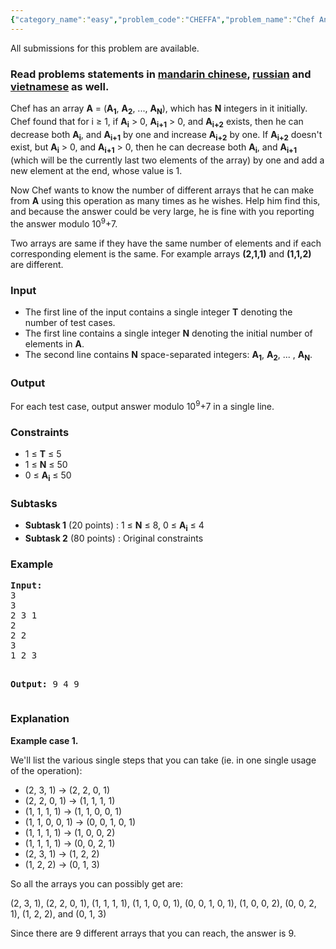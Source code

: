```yaml
---
{"category_name":"easy","problem_code":"CHEFFA","problem_name":"Chef And Fibonacci Array","languages_supported":{"0":"ADA","1":"ASM","2":"BASH","3":"BF","4":"C","5":"C99 strict","6":"CAML","7":"CLOJ","8":"CLPS","9":"CPP 4.3.2","10":"CPP 6.3","11":"CPP14","12":"CS2","13":"D","14":"ERL","15":"FORT","16":"FS","17":"GO","18":"HASK","19":"ICK","20":"ICON","21":"JAVA","22":"JS","23":"LISP clisp","24":"LISP sbcl","25":"LUA","26":"NEM","27":"NICE","28":"NODEJS","29":"PAS fpc","30":"PAS gpc","31":"PERL","32":"PERL6","33":"PHP","34":"PIKE","35":"PRLG","36":"PYTH","37":"PYTH 3.5","38":"RUBY","39":"SCALA","40":"SCM guile","41":"SCM qobi","42":"ST","43":"TCL","44":"TEXT","45":"WSPC"},"max_timelimit":1,"source_sizelimit":50000,"problem_author":"berezin","problem_tester":null,"date_added":"10-09-2014","tags":{"0":"aug17","1":"berezin","2":"dynamic","3":"easy"},"editorial_url":"https://discuss.codechef.com/problems/CHEFFA","time":{"view_start_date":1503048600,"submit_start_date":1503048600,"visible_start_date":1503048600,"end_date":1735669800},"layout":"problem"}
---
```

<span class="solution-visible-txt">All submissions for this problem are available.</span><h3>Read problems statements in <a target="_blank" 
href="http://www.codechef.com/download/translated/AUG17/mandarin/CHEFFA.pdf">mandarin chinese</a>, <a target="_blank" 
href="http://www.codechef.com/download/translated/AUG17/russian/CHEFFA.pdf">russian</a> and <a target="_blank" 
href="http://www.codechef.com/download/translated/AUG17/vietnamese/CHEFFA.pdf">vietnamese</a> as well.</h3>

<p>Chef has an array <b>A</b> = (<b>A<sub>1</sub></b>, <b>A<sub>2</sub></b>, ..., <b>A<sub>N</sub></b>), which has <b>N</b> integers in it initially. Chef found that for i ≥ 1, if <b>A<sub>i</sub></b> > 0, <b>A<sub>i+1</sub></b> > 0, and <b>A<sub>i+2</sub></b> exists, then he can decrease both <b>A<sub>i</sub></b>, and <b>A<sub>i+1</sub></b> by one and increase <b>A<sub>i+2</sub></b> by one. If <b>A<sub>i+2</sub></b> doesn't exist, but <b>A<sub>i</sub></b> > 0, and <b>A<sub>i+1</sub></b> > 0, then he can decrease both <b>A<sub>i</sub></b>, and <b>A<sub>i+1</sub></b> (which will be the currently last two elements of the array) by one and add a new element at the end, whose value is 1.</p>

<p>Now Chef wants to know the number of different arrays that he can make from <b>A</b> using this operation as many times as he wishes. Help him find this, and because the answer could be very large, he is fine with you reporting the answer modulo 10<sup>9</sup>+7.</p>

<p>Two arrays are same if they have the same number of elements and if each corresponding element is the same. For example arrays <b>(2,1,1)</b> and <b>(1,1,2)</b> are different. 
</p>

<h3>Input</h3>
<ul>
<li>The first line of the input contains a single integer <b>T</b> denoting the number of test cases.</li>
<li>The first line contains a single integer <b>N</b> denoting the initial number of elements in <b>A</b>.</li>
<li>The second line contains <b>N</b> space-separated integers: <b>A<sub>1</sub></b>, <b>A<sub>2</sub></b>, ... , <b>A<sub>N</sub></b>. </li>
</ul>

<h3>Output</h3>
<p>For each test case, output answer modulo 10<sup>9</sup>+7 in a single line. </p>


<h3>Constraints</h3>
<ul>
<li>1 ≤ <b>T</b> ≤ 5</li>
<li>1 ≤ <b>N</b> ≤ 50</li>
<li>0 ≤ <b>A<sub>i</sub></b> ≤ 50</li>
</ul>

<h3>Subtasks</h3>
<ul>
<li><b>Subtask 1</b> (20 points) : 1 ≤ <b>N</b> ≤ 8, 0 ≤ <b>A<sub>i</sub></b> ≤ 4</li>
<li><b>Subtask 2</b> (80 points) : Original constraints</li>
</ul>

<h3>Example</h3>
<pre><b>Input:</b>
3
3
2 3 1
2
2 2
3
1 2 3

<b>Output:</b>
9
4
9
</pre>

<h3>Explanation</h3>
<p><b>Example case 1.</b></p>
<p>We'll list the various single steps that you can take (ie. in one single usage of the operation):</p>
<ul>
<li>(2, 3, 1) → (2, 2, 0, 1)</li>
<li>(2, 2, 0, 1) → (1, 1, 1, 1)</li>
<li>(1, 1, 1, 1) → (1, 1, 0, 0, 1)</li>
<li>(1, 1, 0, 0, 1) → (0, 0, 1, 0, 1)</li>
<li>(1, 1, 1, 1) → (1, 0, 0, 2)</li>
<li>(1, 1, 1, 1) → (0, 0, 2, 1)</li>
<li>(2, 3, 1) → (1, 2, 2)</li>
<li>(1, 2, 2) → (0, 1, 3)</li>
</ul>
<p></p>
<p>So all the arrays you can possibly get are: </p>
<p>(2, 3, 1), (2, 2, 0, 1), (1, 1, 1, 1), (1, 1, 0, 0, 1), (0, 0, 1, 0, 1), (1, 0, 0, 2), (0, 0, 2, 1), (1, 2, 2), and (0, 1, 3)</p>
<p>Since there are 9 different arrays that you can reach, the answer is 9.</p>